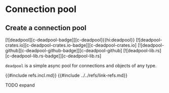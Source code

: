 # Connection pool

## Create a connection pool

[![deadpool][c-deadpool-badge]][c-deadpool]{{hi:deadpool}}
[![deadpool-crates.io][c-deadpool-crates.io-badge]][c-deadpool-crates.io]
[![deadpool-github][c-deadpool-github-badge]][c-deadpool-github]
[![deadpool-lib.rs][c-deadpool-lib.rs-badge]][c-deadpool-lib.rs]

`deadpool` is a simple async pool for connections and objects of any type.

{{#include refs.incl.md}}
{{#include ../../refs/link-refs.md}}

<div class="hidden">
TODO expand
</div>
